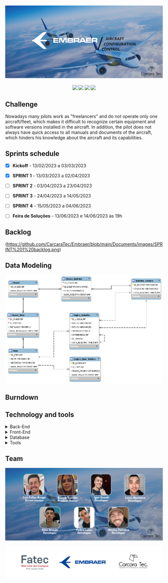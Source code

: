 ![slide1](https://github.com/CarcaraTec/Embraer/blob/3e04967df5e8a75c8860d1c18d60885881d5225f/Documents/images/Aircraft%20Configuration%20Control.png)

<h4 align="center"> 
 <a href="https://docs.oracle.com/en/java/"><img src = "https://img.shields.io/badge/java-%23ED8B00.svg?style=for-the-badge&logo=java&logoColor=white"/></a>
 <a href="https://spring.io/"><img src = "https://img.shields.io/badge/spring-%236DB33F.svg?style=for-the-badge&logo=spring&logoColor=white"/></a>
 <a href="https://vuejs.org/"><img src = "https://img.shields.io/badge/vuejs-%2335495e.svg?style=for-the-badge&logo=vuedotjs&logoColor=%234FC08D"/></a>
 <a href="https://www.oracle.com/br/"><img src = "https://img.shields.io/badge/Oracle-F80000?style=for-the-badge&logo=oracle&logoColor=black"/></a>
</h4>


## Challenge

Nowadays many pilots work as "freelancers" and do not operate only one aircraft/fleet, which makes it difficult to recognize certain equipment and software versions installed in the aircraft. In addition, the pilot does not always have quick access to all manuals and documents of the aircraft, which hinders his knowledge about the aircraft and its capabilities.

## Sprints schedule

- [x] **Kickoff** - 13/02/2023 a 03/03/2023

- [x] **SPRINT 1** - 13/03/2023 a 02/04/2023

- [ ] **SPRINT 2** - 03/04/2023 a 23/04/2023

- [ ] **SPRINT 3** - 24/04/2023 a 14/05/2023

- [ ] **SPRINT 4** - 15/05/2023 a 04/06/2023

- [ ] **Feira de Soluções** - 13/06/2023 e 14/06/2023 às 19h



## Backlog
(https://github.com/CarcaraTec/Embraer/blob/main/Documents/images/SPRINT%201%20backlog.png)

## Data Modeling
![modeling](https://github.com/CarcaraTec/Embraer/blob/0b156ad919d4eb208e279229f70102e46f81e3be/Database/diagrama%20embraer.png)

## Burndown

## Technology and tools

<details>
<summary>Back-End</summary>

- `Java`
- `Spring boot`

</details>

<details>
<summary>Front-End</summary>

- `Vue`
</details>

<details>
<summary>Database</summary>

- `Oracle Autonomous Database`
</details>

<details>
<summary>Tools</summary>

- `Intellij`
- `Visual Studio code`

</details>

## Team

![team](https://github.com/CarcaraTec/Embraer/blob/6c43e6e09e3922b10e031b7ae7a109ea76949c12/Documents/images/Team.png)

![logoparceria](https://github.com/CarcaraTec/Embraer/blob/9b4b5521fbbbe12d7fb0e050b68b0589fa078a8a/Documents/images/Logo_parceria.png)
